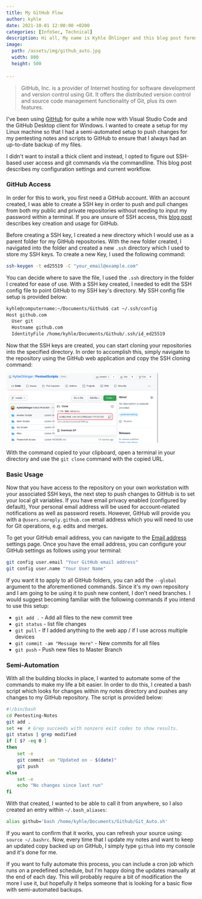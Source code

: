 ```yaml
---
title: My GitHub Flow
author: kyhle
date: 2021-10-01 12:00:00 +0200
categories: [InfoSec, Technical]
description: Hi all, My name is Kyhle Öhlinger and this blog post forms part of my personal blog. If you enjoy any of the posts, feel free to reach out and let me know :) 
image:
  path: /assets/img/github_auto.jpg
  width: 800
  height: 500

--- 
```



> GitHub, Inc. is a provider of Internet hosting for software development and version control using Git. It offers the distributed version control and source code management functionality of Git, plus its own features.

I've been using [GitHub](https://github.com/) for quite a while now with Visual Studio Code and the GitHub Desktop client for Windows. I wanted to create a setup for my Linux machine so that I had a semi-automated setup to push changes for my pentesting notes and scripts to GitHub to ensure that I always had an up-to-date backup of my files.

I didn't want to install a thick client and instead, I opted to figure out SSH-based user access and git commands via the commandline. This blog post describes my configuration settings and current workflow. 

### GitHub Access
In order for this to work, you first need a GitHub account. With an account created, I was able to create a SSH key in order to push and pull changes from both my public and private repositories without needing to input my password within a terminal. If you are unsure of SSH access, this [blog post](https://docs.github.com/en/authentication/connecting-to-github-with-ssh) describes key creation and usage for GitHub. 

Before creating a SSH key, I created a new directory which I would use as a parent folder for my GitHub repositories. With the new folder created, I navigated into the folder and created a new `.ssh` directory which I used to store my SSH keys. To create a new Key, I used the following command:

```bash
ssh-keygen -t ed25519 -C "your_email@example.com"
```

You can decide where to save the file, I used the `.ssh` directory in the folder I created for ease of use. With a SSH key created, I needed to edit the SSH config file to point GitHub to my SSH key's directory. My SSH config file setup is provided below: 

```bash
kyhle@computername:~/Documents/Github$ cat ~/.ssh/config
Host github.com
  User git
  Hostname github.com
  IdentityFile /home/kyhle/Documents/Github/.ssh/id_ed25519
```

Now that the SSH keys are created, you can start cloning your repositories into the specified directory. In order to accomplish this, simply navigate to the repository using the GitHub web application and copy the SSH cloning command:

<p class="imgMiddle">
<img src="/assets/img/GitHub/cloning.png"  style="width: 80%" />
</p>

With the command copied to your clipboard, open a terminal in your directory and use the `git clone` command with the copied URL.

### Basic Usage

Now that you have access to the repository on your own workstation with your associated SSH keys, the next step to push changes to GitHub is to set your local git variables. If you have email privacy enabled (configured by default), Your personal email address will be used for account-related notifications as well as password resets. However, GitHub will provide you with a `@users.noreply.github.com` email address which you will need to use for Git operations, e.g. edits and merges.

To get your GitHub email address, you can navigate to the [Email address](https://github.com/settings/emails) settings page. Once you have the email address, you can configure your GitHub settings as follows using your terminal:

```bash
git config user.email "Your GitHub email address"
git config user.name "Your User Name"
```

If you want it to apply to all GitHub folders, you can add the `--global` argument to the aforementioned commands. Since it's my own repository and I am going to be using it to push new content, I don't need branches. I would suggest becoming familiar with the following commands if you intend to use this setup:

* `git add .` - Add all files to the new commit tree
* `git status` - list file changes
* `git pull` - If I added anything to the web app / if I use across multiple devices
* `git commit -am "Message Here"` - New commits for all files
* `git push` - Push new files to Master Branch

### Semi-Automation

With all the building blocks in place, I wanted to automate some of the commands to make my life a bit easier. In order to do this, I created a bash script which looks for changes within my notes directory and pushes any changes to my GitHub repository. The script is provided below:

```bash
#!/bin/bash
cd Pentesting-Notes
git add .
set +e  # Grep succeeds with nonzero exit codes to show results.
git status | grep modified
if [ $? -eq 0 ]
then
    set -e
    git commit -am "Updated on - $(date)"
    git push
else
    set -e
    echo "No changes since last run"
fi
```

With that created, I wanted to be able to call it from anywhere, so I also created an entry within `~/.bash_aliases`:

```bash
alias github='bash /home/kyhle/Documents/Github/Git_Auto.sh'
```

If you want to confirm that it works, you can refresh your source using: `source ~/.bashrc`. Now, every time that I update my notes and want to keep an updated copy backed up on GitHub, I simply type `github` into my console and it's done for me.

If you want to fully automate this process, you can include a cron job which runs on a predefined schedule, but I'm happy doing the updates manually at the end of each day. This will probably require a bit of modification the more I use it, but hopefully it helps someone that is looking for a basic flow with semi-automated backups.
